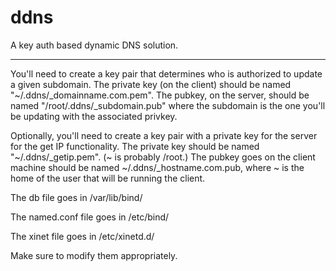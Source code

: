 # ddns

A key auth based dynamic DNS solution.

---

You'll need to create a key pair that determines who is authorized to update a given subdomain. The private key (on the client) should be named "~/.ddns/_domainname.com.pem". The pubkey, on the server, should be named "/root/.ddns/_subdomain.pub" where the subdomain is the one you'll be updating with the associated privkey.

Optionally, you'll need to create a key pair with a private key for the server for the get IP functionality. The private key should be named "~/.ddns/_getip.pem". (~ is probably /root.) The pubkey goes on the client machine should be named ~/.ddns/_hostname.com.pub, where ~ is the home of the user that will be running the client.

The db file goes in /var/lib/bind/

The named.conf file goes in /etc/bind/

The xinet file goes in /etc/xinetd.d/

Make sure to modify them appropriately.
